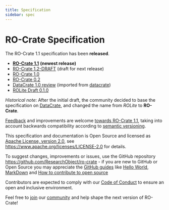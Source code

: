 ```yaml
---
title: Specification
sidebar: spec
---
```

<!--
   Copyright 2019-2020 The University of Manchester and RO Crate contributors 
   <https://github.com/ResearchObject/ro-crate/graphs/contributors>

   Licensed under the Apache License, Version 2.0 (the "License");
   you may not use this file except in compliance with the License.
   You may obtain a copy of the License at

       http://www.apache.org/licenses/LICENSE-2.0

   Unless required by applicable law or agreed to in writing, software
   distributed under the License is distributed on an "AS IS" BASIS,
   WITHOUT WARRANTIES OR CONDITIONS OF ANY KIND, either express or implied.
   See the License for the specific language governing permissions and
   limitations under the License.
-->

# RO-Crate Specification

The RO-Crate 1.1 specification has been **released**.

* **[RO-Crate 1.1](1.1)** **(newest release)**
* [RO-Crate 1.2-DRAFT](1.2-DRAFT) (draft for next release)
* [RO-Crate 1.0](1.0) 
* [RO-Crate 0.2](0.2)
* [DataCrate 1.0 review](https://docs.google.com/document/d/150SzIG8Zs3wecPTUue7wxKn6V26oi7rYucS5lxnmWZU/edit) 
  (imported from [datacrate](https://github.com/UTS-eResearch/datacrate/blob/master/spec/1.0/data_crate_specification_v1.0.md))
* [ROLite Draft 0.1.0](0.1.0) 

_Historical note_: After the initial draft, the community decided to base the specification on [DataCrate](https://github.com/UTS-eResearch/datacrate/), and changed the name from _ROLite_ to **RO-Crate**.

[Feedback](https://github.com/researchobject/ro-crate/issues) and improvements are welcome [towards RO-Crate 1.1](https://github.com/ResearchObject/ro-crate/tree/master/docs/1.1-DRAFT), taking into account backwards compatibility according to [semantic versioning](https://semver.org/spec/v2.0.0.html).

This specification and documentation is Open Source and licensed as [Apache License, version 2.0](https://github.com/ResearchObject/ro-crate/blob/master/LICENSE), see <https://www.apache.org/licenses/LICENSE-2.0> for details. 

To suggest changes, improvements or issues, use the GitHub repository <https://github.com/ResearchObject/ro-crate> - if you are new to GitHub or Open Source you may appreciate the [GitHub guides](https://guides.github.com/) like [Hello World](https://guides.github.com/activities/hello-world/), [MarkDown](https://guides.github.com/features/mastering-markdown/) and [How to contribute to open source](https://opensource.guide/how-to-contribute/)

Contributors are expected to comply with our [Code of Conduct](https://github.com/ResearchObject/ro-crate/blob/master/CODE_OF_CONDUCT.md) to ensure an open and inclusive environment.

Feel free to [join](https://github.com/ResearchObject/ro-crate/issues/1) our [community](community) and help shape the next version of RO-Crate!